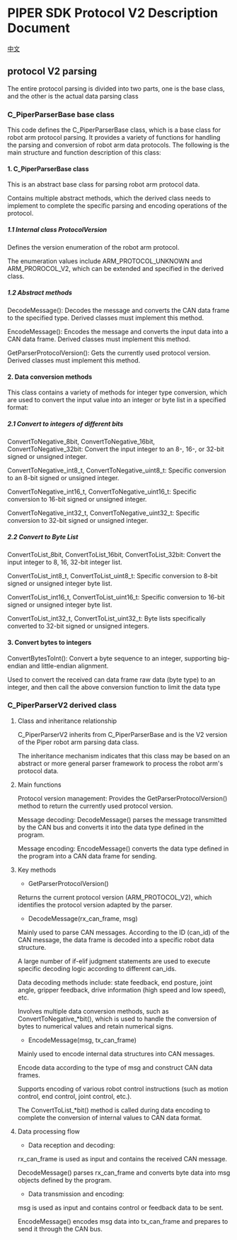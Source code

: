# PIPER SDK Protocol V2 Description Document

[中文](PROTOCOL_V2.MD)

## protocol V2 parsing

The entire protocol parsing is divided into two parts, one is the base class, and the other is the actual data parsing class

### C_PiperParserBase base class

This code defines the C_PiperParserBase class, which is a base class for robot arm protocol parsing. It provides a variety of functions for handling the parsing and conversion of robot arm data protocols. The following is the main structure and function description of this class:

#### 1. C_PiperParserBase class

This is an abstract base class for parsing robot arm protocol data.

Contains multiple abstract methods, which the derived class needs to implement to complete the specific parsing and encoding operations of the protocol.

##### 1.1 Internal class ProtocolVersion

Defines the version enumeration of the robot arm protocol.

The enumeration values include ARM_PROTOCOL_UNKNOWN and ARM_PROROCOL_V2, which can be extended and specified in the derived class.

##### 1.2 Abstract methods

DecodeMessage(): Decodes the message and converts the CAN data frame to the specified type. Derived classes must implement this method.

EncodeMessage(): Encodes the message and converts the input data into a CAN data frame. Derived classes must implement this method.

GetParserProtocolVersion(): Gets the currently used protocol version. Derived classes must implement this method.

#### 2. Data conversion methods

This class contains a variety of methods for integer type conversion, which are used to convert the input value into an integer or byte list in a specified format:

##### 2.1 Convert to integers of different bits

ConvertToNegative_8bit, ConvertToNegative_16bit, ConvertToNegative_32bit: Convert the input integer to an 8-, 16-, or 32-bit signed or unsigned integer.

ConvertToNegative_int8_t, ConvertToNegative_uint8_t: Specific conversion to an 8-bit signed or unsigned integer.

ConvertToNegative_int16_t, ConvertToNegative_uint16_t: Specific conversion to 16-bit signed or unsigned integer.

ConvertToNegative_int32_t, ConvertToNegative_uint32_t: Specific conversion to 32-bit signed or unsigned integer.

##### 2.2 Convert to Byte List

ConvertToList_8bit, ConvertToList_16bit, ConvertToList_32bit: Convert the input integer to 8, 16, 32-bit integer list.

ConvertToList_int8_t, ConvertToList_uint8_t: Specific conversion to 8-bit signed or unsigned integer byte list.

ConvertToList_int16_t, ConvertToList_uint16_t: Specific conversion to 16-bit signed or unsigned integer byte list.

ConvertToList_int32_t, ConvertToList_uint32_t: Byte lists specifically converted to 32-bit signed or unsigned integers.

#### 3. Convert bytes to integers

ConvertBytesToInt(): Convert a byte sequence to an integer, supporting big-endian and little-endian alignment.

Used to convert the received can data frame raw data (byte type) to an integer, and then call the above conversion function to limit the data type

### C_PiperParserV2 derived class

1. Class and inheritance relationship

    C_PiperParserV2 inherits from C_PiperParserBase and is the V2 version of the Piper robot arm parsing data class.

    The inheritance mechanism indicates that this class may be based on an abstract or more general parser framework to process the robot arm's protocol data.

2. Main functions

    Protocol version management: Provides the GetParserProtocolVersion() method to return the currently used protocol version.

    Message decoding: DecodeMessage() parses the message transmitted by the CAN bus and converts it into the data type defined in the program.

    Message encoding: EncodeMessage() converts the data type defined in the program into a CAN data frame for sending.

3. Key methods

   - GetParserProtocolVersion()

   Returns the current protocol version (ARM_PROTOCOL_V2), which identifies the protocol version adapted by the parser.

   - DecodeMessage(rx_can_frame, msg)

   Mainly used to parse CAN messages. According to the ID (can_id) of the CAN message, the data frame is decoded into a specific robot data structure.

   A large number of if-elif judgment statements are used to execute specific decoding logic according to different can_ids.

   Data decoding methods include: state feedback, end posture, joint angle, gripper feedback, drive information (high speed and low speed), etc.

   Involves multiple data conversion methods, such as ConvertToNegative_*bit(), which is used to handle the conversion of bytes to numerical values and retain numerical signs.

   - EncodeMessage(msg, tx_can_frame)

   Mainly used to encode internal data structures into CAN messages.

   Encode data according to the type of msg and construct CAN data frames.

   Supports encoding of various robot control instructions (such as motion control, end control, joint control, etc.).

   The ConvertToList_*bit() method is called during data encoding to complete the conversion of internal values to CAN data format.

4. Data processing flow

   - Data reception and decoding:

   rx_can_frame is used as input and contains the received CAN message.

   DecodeMessage() parses rx_can_frame and converts byte data into msg objects defined by the program.

   - Data transmission and encoding:

   msg is used as input and contains control or feedback data to be sent.

   EncodeMessage() encodes msg data into tx_can_frame and prepares to send it through the CAN bus.
